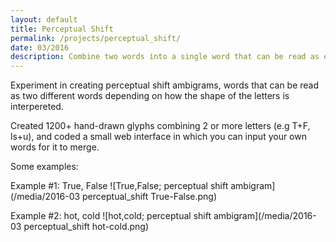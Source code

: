 ```yaml
---
layout: default
title: Perceptual Shift
permalink: /projects/perceptual_shift/
date: 03/2016
description: Combine two words into a single word that can be read as either.
---
```


Experiment in creating perceptual shift ambigrams, words that can be read as two different words depending on how the shape of the letters is interpereted.

Created 1200+ hand-drawn glyphs combining 2 or more letters (e.g T+F, ls+u), and coded a small web interface in which you can input your own words for it to merge.

Some examples:

Example #1: True, False
![True,False; perceptual shift ambigram](/media/2016-03 perceptual_shift True-False.png)

Example #2: hot, cold
![hot,cold; perceptual shift ambigram](/media/2016-03 perceptual_shift hot-cold.png)
